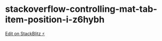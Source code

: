 # stackoverflow-controlling-mat-tab-item-position-i-z6hybh

[Edit on StackBlitz ⚡️](https://stackblitz.com/edit/stackoverflow-controlling-mat-tab-item-position-i-z6hybh)